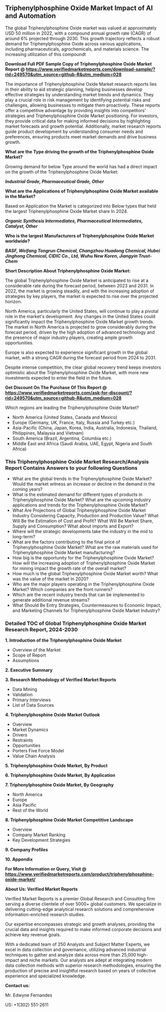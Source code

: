 <h2>Triphenylphosphine Oxide Market Impact of AI and Automation</h2><p>The global Triphenylphosphine Oxide market was valued at approximately USD 50 million in 2022, with a compound annual growth rate (CAGR) of around 6% projected through 2030. This growth trajectory reflects a robust demand for Triphenylphosphine Oxide across various applications, including pharmaceuticals, agrochemicals, and materials science. The increasing utilization of this compoundt</p><p id="" class=""><strong>Download Full PDF Sample Copy of Triphenylphosphine Oxide Market Report @ <a href="https://www.verifiedmarketreports.com/download-sample/?rid=249570&utm_source=github-R&utm_medium=028" target="_blank">https://www.verifiedmarketreports.com/download-sample/?rid=249570&utm_source=github-R&utm_medium=028</a></strong></p><p>The importance of&nbsp;Triphenylphosphine Oxide Market research reports lies in their ability to aid strategic planning, helping businesses develop effective strategies by understanding market trends and dynamics. They play a crucial role in risk management by identifying potential risks and challenges, allowing businesses to mitigate them proactively. These reports offer a competitive advantage by providing insights into competitors' strategies and Triphenylphosphine Oxide Market positioning. For investors, they provide critical data for making informed decisions by highlighting market forecasts and growth potential. Additionally, market research reports guide product development by understanding consumer needs and preferences, ensuring products meet market demands and drive business growth.</p><p><strong>What are the&nbsp;Type driving the growth of the Triphenylphosphine Oxide Market?</strong></p><p id="" class="">Growing demand for below Type around the world has had a direct impact on the growth of the Triphenylphosphine Oxide Market:</p><em><strong>Industrial Grade, Pharmaceutical Grade, Other</strong></em></p><strong>What are the&nbsp;Applications&nbsp;of Triphenylphosphine Oxide Market available in the Market?</strong></p><p id="" class="">Based on Application the Market is categorized into Below types that held the largest Triphenylphosphine Oxide Market share In 2024.</p><em><strong>Organic Synthesis Intermediates, Pharmaceutical Intermediates, Catalyst, Other</strong></em></p><strong>Who is the largest Manufacturers of Triphenylphosphine Oxide Market worldwide?</strong></p><p><em><strong>BASF, Weifang Tongrun Chemical, Changzhou Huadong Chemical, Hubei Jinghong Chemical, CIDIC Co., Ltd, Wuhu New Koren, Jiangyin Trust-Chem</strong></em></p><p id="" class=""><strong>Short Description About Triphenylphosphine Oxide Market:</strong></p><p>The global Triphenylphosphine Oxide Market is anticipated to rise at a considerable rate during the forecast period, between 2023 and 2031. In 2022, the market is growing steadily, and with the increasing adoption of strategies by key players, the market is expected to rise over the projected horizon.</p><p>North America, particularly the United States, will continue to play a pivotal role in the market's development. Any changes in the United States could significantly impact the Triphenylphosphine Oxide Market growth trends. The market in North America is projected to grow considerably during the forecast period, driven by the high adoption of advanced technology and the presence of major industry players, creating ample growth opportunities.</p><p>Europe is also expected to experience significant growth in the global market, with a strong CAGR during the forecast period from 2024 to 2031.</p><p>Despite intense competition, the clear global recovery trend keeps investors optimistic about the Triphenylphosphine Oxide Market, with more new investments expected to enter the field in the future.</p><p id="" class=""><strong>Get Discount On The Purchase Of This Report @ <a href="https://www.verifiedmarketreports.com/ask-for-discount/?rid=249570&utm_source=github-R&utm_medium=028" target="_blank">https://www.verifiedmarketreports.com/ask-for-discount/?rid=249570&utm_source=github-R&utm_medium=028</a></strong></p>Which regions are leading the Triphenylphosphine Oxide Market?</p><ul><li>North America (United States, Canada and Mexico)</li><li>Europe (Germany, UK, France, Italy, Russia and Turkey etc.)</li><li>Asia-Pacific (China, Japan, Korea, India, Australia, Indonesia, Thailand, Philippines, Malaysia and Vietnam)</li><li>South America (Brazil, Argentina, Columbia etc.)</li><li>Middle East and Africa (Saudi Arabia, UAE, Egypt, Nigeria and South Africa)</li></ul><h3 id="" class="">This Triphenylphosphine Oxide Market Research/Analysis Report Contains Answers to your following Questions</h3><ul><li>What are the global trends in the Triphenylphosphine Oxide Market? Would the market witness an increase or decline in the demand in the coming years?</li><li>What is the estimated demand for different types of products in Triphenylphosphine Oxide Market? What are the upcoming industry applications and trends for the Triphenylphosphine Oxide Market?</li><li>What Are Projections of Global Triphenylphosphine Oxide Market Industry Considering Capacity, Production and Production Value? What Will Be the Estimation of Cost and Profit? What Will Be Market Share, Supply and Consumption? What about imports and Export?</li><li>Where will the strategic developments take the industry in the mid to long-term?</li><li>What are the factors contributing to the final price of Triphenylphosphine Oxide Market? What are the raw materials used for Triphenylphosphine Oxide Market manufacturing?</li><li>How big is the opportunity for the Triphenylphosphine Oxide Market? How will the increasing adoption of Triphenylphosphine Oxide Market for mining impact the growth rate of the overall market?</li><li>How much is the global Triphenylphosphine Oxide Market worth? What was the value of the market In 2020?</li><li>Who are the major players operating in the Triphenylphosphine Oxide Market? Which companies are the front runners?</li><li>Which are the recent industry trends that can be implemented to generate additional revenue streams?</li><li>What Should Be Entry Strategies, Countermeasures to Economic Impact, and Marketing Channels for Triphenylphosphine Oxide Market Industry?</li></ul><h3 id="" class="">Detailed TOC of Global Triphenylphosphine Oxide Market Research Report, 2024-2030</h3><p id="" class=""><strong>1. Introduction of the Triphenylphosphine Oxide Market</strong></p><ul><li>Overview of the Market</li><li>Scope of Report</li><li>Assumptions</li></ul><p id="" class=""><strong>2. Executive Summary</strong></p><p id="" class=""><strong>3. Research Methodology of Verified Market Reports</strong></p><ul><li>Data Mining</li><li>Validation</li><li>Primary Interviews</li><li>List of Data Sources</li></ul><p id="" class=""><strong>4. Triphenylphosphine Oxide Market Outlook</strong></p><ul><li>Overview</li><li>Market Dynamics</li><li>Drivers</li><li>Restraints</li><li>Opportunities</li><li>Porters Five Force Model</li><li>Value Chain Analysis</li></ul><p id="" class=""><strong>5. Triphenylphosphine Oxide Market, By Product</strong></p><p id="" class=""><strong>6. Triphenylphosphine Oxide Market, By Application</strong></p><p id="" class=""><strong>7. Triphenylphosphine Oxide Market, By Geography</strong></p><ul><li>North America</li><li>Europe</li><li>Asia Pacific</li><li>Rest of the World</li></ul><p id="" class=""><strong>8. Triphenylphosphine Oxide Market Competitive Landscape</strong></p><ul><li>Overview</li><li>Company Market Ranking</li><li>Key Development Strategies</li></ul><p id="" class=""><strong>9. Company Profiles</strong></p><p id="" class=""><strong>10. Appendix</strong></p><p id="" class=""><strong>For More Information or Query, Visit @ <a href="https://www.verifiedmarketreports.com/product/triphenylphosphine-oxide-market/" target="_blank">https://www.verifiedmarketreports.com/product/triphenylphosphine-oxide-market/</a></strong></p><p id="" class=""><strong>About Us: Verified Market Reports</strong></p><p id="" class="">Verified Market Reports is a premier Global Research and Consulting firm serving a diverse clientele of over 5000+ global customers. We specialize in delivering cutting-edge analytical research solutions and comprehensive information-enriched research studies.</p><p id="" class="">Our expertise encompasses strategic and growth analyses, providing the crucial data and insights required to make informed corporate decisions and achieve key revenue goals.</p><p id="" class="">With a dedicated team of 250 Analysts and Subject Matter Experts, we excel in data collection and governance, utilizing advanced industrial techniques to gather and analyze data across more than 25,000 high-impact and niche markets. Our analysts are adept at integrating modern data collection methods with superior research methodologies, ensuring the production of precise and insightful research based on years of collective experience and specialized knowledge.</p><p id="" class=""><strong>Contact us:</strong></p><p id="" class="">Mr. Edwyne Fernandes</p><p id="" class="">US: +1(302) 551-2611</p>